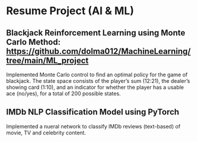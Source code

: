 # Resume Project (AI & ML)
## Blackjack Reinforcement Learning using Monte Carlo Method: https://github.com/dolma012/MachineLearning/tree/main/ML_project

Implemented Monte Carlo control to find an optimal policy for the game of blackjack. The state space consists of the player’s sum (12:21), the dealer’s showing card (1:10), and an indicator for whether the player has a usable ace (no/yes), for a total of 200 possible states. 

## IMDb NLP Classification Model using PyTorch

Implemented a nueral network to classify IMDb reviews (text-based) of movie, TV and celebrity content. 
